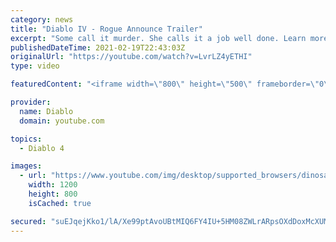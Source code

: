 ```yaml
---
category: news
title: "Diablo IV - Rogue Announce Trailer"
excerpt: "Some call it murder. She calls it a job well done. Learn more at Diablo4.com The Rogue is the newest addition to the Diablo IV ..."
publishedDateTime: 2021-02-19T22:43:03Z
originalUrl: "https://youtube.com/watch?v=LvrLZ4yETHI"
type: video

featuredContent: "<iframe width=\"800\" height=\"500\" frameborder=\"0\" src=\"https://www.youtube.com/embed/LvrLZ4yETHI\" allow=\"accelerometer; autoplay; encrypted-media; gyroscope; picture-in-picture\" allowfullscreen></iframe>"

provider:
  name: Diablo
  domain: youtube.com

topics:
  - Diablo 4

images:
  - url: "https://www.youtube.com/img/desktop/supported_browsers/dinosaur.png"
    width: 1200
    height: 800
    isCached: true

secured: "suEJqejKko1/lA/Xe99ptAvoUBtMIQ6FY4IU+5HM08ZWLrARpsOXdDoxMcXUMT528Mx4PYW4IXBgJhxvvUElejcgE6aU8LjjCG6qfULLQkZl5WROtYBG3OMoPV+Mj414h9o4UBzFb6kZicuAyd1vP1vTFzHZLOYTS+4LJ3Gkrde0lI1c1BrlmuPrdW2xT0CpIaIG3HoxlJrynMhnHVlN83xu91nYz1r258ns7qSgrS45VBh/Sm+/euIuDGK1Yqd8q3TjzGC1Qw0+jLx4XwsmOKlA3K9ZN8+wK3+P4WW2rjwgAVSn7u20jcJkBgho8owwh0Ivs4aN2pYtuzpsanmZmOD3NDpuKOMCxbwlMJs6uJVzliIXUlcD1qdLBEWd26xsrLzU7wCQLXYR0KiUjruGk1KlY7zbbYUINssRdQCmxa0+XCpq/Y6i7qWjKnvlan/w;CM4IpkuG9TEqfSe4VnRtwA=="
---
```


